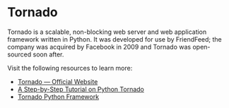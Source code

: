 # Tornado

Tornado is a scalable, non-blocking web server and web application framework written in Python. It was developed for use by FriendFeed; the company was acquired by Facebook in 2009 and Tornado was open-sourced soon after.

Visit the following resources to learn more:

- [Tornado — Official Website](https://www.tornadoweb.org/)
- [A Step-by-Step Tutorial on Python Tornado](https://phrase.com/blog/posts/tornado-web-framework-i18n/)
- [Tornado Python Framework](https://www.youtube.com/watch?v=-gJ21qzpieA)
